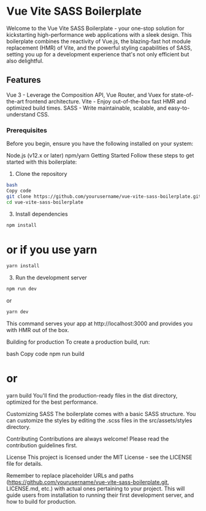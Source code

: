 # Vue Vite SASS Boilerplate
Welcome to the Vue Vite SASS Boilerplate - your one-stop solution for kickstarting high-performance web applications with a sleek design. This boilerplate combines the reactivity of Vue.js, the blazing-fast hot module replacement (HMR) of Vite, and the powerful styling capabilities of SASS, setting you up for a development experience that's not only efficient but also delightful.

## Features
Vue 3 - Leverage the Composition API, Vue Router, and Vuex for state-of-the-art frontend architecture.
Vite - Enjoy out-of-the-box fast HMR and optimized build times.
SASS - Write maintainable, scalable, and easy-to-understand CSS.
### Prerequisites
Before you begin, ensure you have the following installed on your system:

Node.js (v12.x or later)
npm/yarn
Getting Started
Follow these steps to get started with this boilerplate:

1. Clone the repository
 ```sh  
bash
Copy code
git clone https://github.com/yourusername/vue-vite-sass-boilerplate.git
cd vue-vite-sass-boilerplate
```
3. Install dependencies
```sh  
npm install
 ```
# or if you use yarn
```sh
yarn install
```
3. Run the development server
```sh
npm run dev
```
or
```sh
yarn dev
```
This command serves your app at http://localhost:3000 and provides you with HMR out of the box.

Building for production
To create a production build, run:

bash
Copy code
npm run build
# or
yarn build
You'll find the production-ready files in the dist directory, optimized for the best performance.

Customizing SASS
The boilerplate comes with a basic SASS structure. You can customize the styles by editing the .scss files in the src/assets/styles directory.

Contributing
Contributions are always welcome! Please read the contribution guidelines first.

License
This project is licensed under the MIT License - see the LICENSE file for details.

Remember to replace placeholder URLs and paths (https://github.com/yourusername/vue-vite-sass-boilerplate.git, LICENSE.md, etc.) with actual ones pertaining to your project. This will guide users from installation to running their first development server, and how to build for production.
